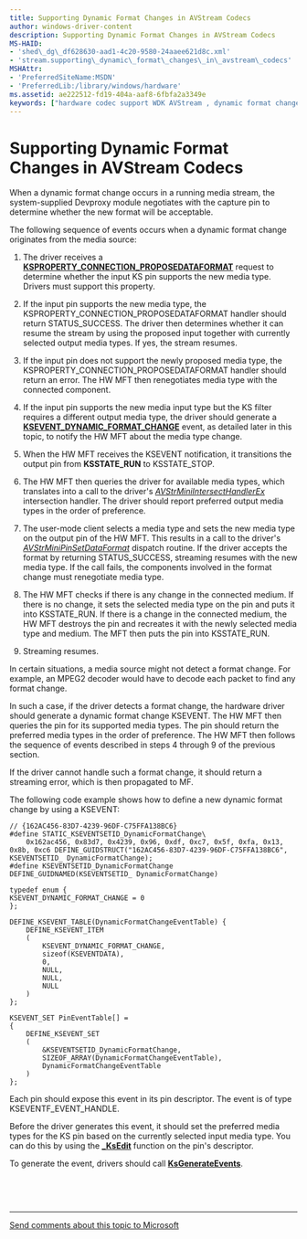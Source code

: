 ```yaml
---
title: Supporting Dynamic Format Changes in AVStream Codecs
author: windows-driver-content
description: Supporting Dynamic Format Changes in AVStream Codecs
MS-HAID:
- 'shed\_dg\_df628630-aad1-4c20-9580-24aaee621d8c.xml'
- 'stream.supporting\_dynamic\_format\_changes\_in\_avstream\_codecs'
MSHAttr:
- 'PreferredSiteName:MSDN'
- 'PreferredLib:/library/windows/hardware'
ms.assetid: ae222512-fd19-404a-aaf8-6fbfa2a3349e
keywords: ["hardware codec support WDK AVStream , dynamic format change", "supporting dynamic format change WDK AVStream", "dynamic format change WDK AVStream", "AVStream hardware codec support WDK , supporting dynamic format change"]
---
```


# Supporting Dynamic Format Changes in AVStream Codecs


When a dynamic format change occurs in a running media stream, the system-supplied Devproxy module negotiates with the capture pin to determine whether the new format will be acceptable.

The following sequence of events occurs when a dynamic format change originates from the media source:

1.  The driver receives a [**KSPROPERTY\_CONNECTION\_PROPOSEDATAFORMAT**](https://msdn.microsoft.com/library/windows/hardware/ff565107) request to determine whether the input KS pin supports the new media type. Drivers must support this property.

2.  If the input pin supports the new media type, the KSPROPERTY\_CONNECTION\_PROPOSEDATAFORMAT handler should return STATUS\_SUCCESS. The driver then determines whether it can resume the stream by using the proposed input together with currently selected output media types. If yes, the stream resumes.

3.  If the input pin does not support the newly proposed media type, the KSPROPERTY\_CONNECTION\_PROPOSEDATAFORMAT handler should return an error. The HW MFT then renegotiates media type with the connected component.

4.  If the input pin supports the new media input type but the KS filter requires a different output media type, the driver should generate a [**KSEVENT\_DYNAMIC\_FORMAT\_CHANGE**](https://msdn.microsoft.com/library/windows/hardware/ff561849) event, as detailed later in this topic, to notify the HW MFT about the media type change.

5.  When the HW MFT receives the KSEVENT notification, it transitions the output pin from **KSSTATE\_RUN** to KSSTATE\_STOP.

6.  The HW MFT then queries the driver for available media types, which translates into a call to the driver's [*AVStrMiniIntersectHandlerEx*](https://msdn.microsoft.com/library/windows/hardware/ff556326) intersection handler. The driver should report preferred output media types in the order of preference.

7.  The user-mode client selects a media type and sets the new media type on the output pin of the HW MFT. This results in a call to the driver's [*AVStrMiniPinSetDataFormat*](https://msdn.microsoft.com/library/windows/hardware/ff556355) dispatch routine. If the driver accepts the format by returning STATUS\_SUCCESS, streaming resumes with the new media type. If the call fails, the components involved in the format change must renegotiate media type.

8.  The HW MFT checks if there is any change in the connected medium. If there is no change, it sets the selected media type on the pin and puts it into KSSTATE\_RUN. If there is a change in the connected medium, the HW MFT destroys the pin and recreates it with the newly selected media type and medium. The MFT then puts the pin into KSSTATE\_RUN.

9.  Streaming resumes.

In certain situations, a media source might not detect a format change. For example, an MPEG2 decoder would have to decode each packet to find any format change.

In such a case, if the driver detects a format change, the hardware driver should generate a dynamic format change KSEVENT. The HW MFT then queries the pin for its supported media types. The pin should return the preferred media types in the order of preference. The HW MFT then follows the sequence of events described in steps 4 through 9 of the previous section.

If the driver cannot handle such a format change, it should return a streaming error, which is then propagated to MF.

The following code example shows how to define a new dynamic format change by using a KSEVENT:

```
// {162AC456-83D7-4239-96DF-C75FFA138BC6}
#define STATIC_KSEVENTSETID_DynamicFormatChange\
    0x162ac456, 0x83d7, 0x4239, 0x96, 0xdf, 0xc7, 0x5f, 0xfa, 0x13, 0x8b, 0xc6 DEFINE_GUIDSTRUCT("162AC456-83D7-4239-96DF-C75FFA138BC6", KSEVENTSETID_ DynamicFormatChange);
#define KSEVENTSETID_DynamicFormatChange DEFINE_GUIDNAMED(KSEVENTSETID_ DynamicFormatChange)

typedef enum {
KSEVENT_DYNAMIC_FORMAT_CHANGE = 0
};

DEFINE_KSEVENT_TABLE(DynamicFormatChangeEventTable) {
    DEFINE_KSEVENT_ITEM
    (
        KSEVENT_DYNAMIC_FORMAT_CHANGE,
        sizeof(KSEVENTDATA),
        0,   
        NULL,
        NULL,
        NULL
    )
};

KSEVENT_SET PinEventTable[] =
{
    DEFINE_KSEVENT_SET
    (
        &KSEVENTSETID_DynamicFormatChange,
        SIZEOF_ARRAY(DynamicFormatChangeEventTable),
        DynamicFormatChangeEventTable
    )
};
```

Each pin should expose this event in its pin descriptor. The event is of type KSEVENTF\_EVENT\_HANDLE.

Before the driver generates this event, it should set the preferred media types for the KS pin based on the currently selected input media type. You can do this by using the [**\_KsEdit**](https://msdn.microsoft.com/library/windows/hardware/ff568796) function on the pin's descriptor.

To generate the event, drivers should call [**KsGenerateEvents**](https://msdn.microsoft.com/library/windows/hardware/ff562597).

 

 


--------------------
[Send comments about this topic to Microsoft](mailto:wsddocfb@microsoft.com?subject=Documentation%20feedback%20%5Bstream\stream%5D:%20Supporting%20Dynamic%20Format%20Changes%20in%20AVStream%20Codecs%20%20RELEASE:%20%288/23/2016%29&body=%0A%0APRIVACY%20STATEMENT%0A%0AWe%20use%20your%20feedback%20to%20improve%20the%20documentation.%20We%20don't%20use%20your%20email%20address%20for%20any%20other%20purpose,%20and%20we'll%20remove%20your%20email%20address%20from%20our%20system%20after%20the%20issue%20that%20you're%20reporting%20is%20fixed.%20While%20we're%20working%20to%20fix%20this%20issue,%20we%20might%20send%20you%20an%20email%20message%20to%20ask%20for%20more%20info.%20Later,%20we%20might%20also%20send%20you%20an%20email%20message%20to%20let%20you%20know%20that%20we've%20addressed%20your%20feedback.%0A%0AFor%20more%20info%20about%20Microsoft's%20privacy%20policy,%20see%20http://privacy.microsoft.com/default.aspx. "Send comments about this topic to Microsoft")


